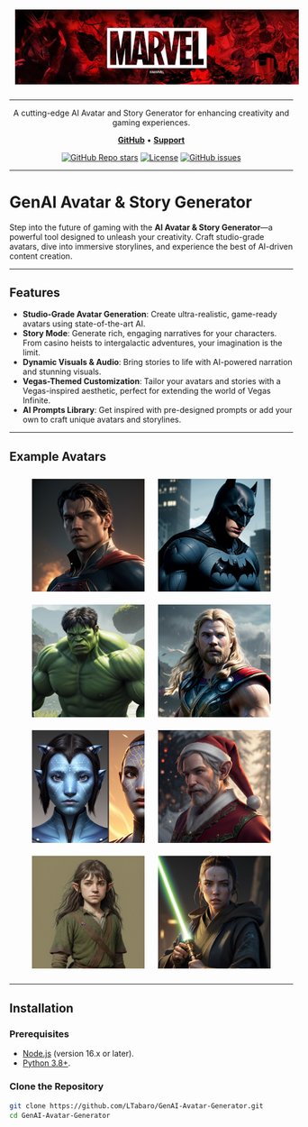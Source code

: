 <img src="https://raw.githubusercontent.com/LTabaro/GenAI-Avatar-Generator/main/src/assets/MARVEL_Banner_.jpg" alt="Marvel Banner" style="width:1000px; height:auto; margin:10px;" />

***

<p align="center">A cutting-edge AI Avatar and Story Generator for enhancing creativity and gaming experiences.</p>

<p align="center">
    <a href="https://github.com/LTabaro/GenAI-Avatar-Generator"><b>GitHub</b></a> •
    <a href="mailto:support@example.com"><b>Support</b></a>
</p>

<div align="center">

[![GitHub Repo stars](https://img.shields.io/github/stars/LTabaro/GenAI-Avatar-Generator?style=flat-square&color=%230059CD)](https://github.com/LTabaro/GenAI-Avatar-Generator)
[![License](https://img.shields.io/github/license/LTabaro/GenAI-Avatar-Generator?style=flat-square&color=%230059CD)](https://github.com/LTabaro/GenAI-Avatar-Generator/blob/main/LICENSE)
[![GitHub issues](https://img.shields.io/github/issues/LTabaro/GenAI-Avatar-Generator?style=flat-square&color=%230059CD)](https://github.com/LTabaro/GenAI-Avatar-Generator/issues)

</div>

***

# GenAI Avatar & Story Generator

Step into the future of gaming with the **AI Avatar & Story Generator**—a powerful tool designed to unleash your creativity. Craft studio-grade avatars, dive into immersive storylines, and experience the best of AI-driven content creation.

---

## Features
* **Studio-Grade Avatar Generation**: Create ultra-realistic, game-ready avatars using state-of-the-art AI. 
* **Story Mode**: Generate rich, engaging narratives for your characters. From casino heists to intergalactic adventures, your imagination is the limit.
* **Dynamic Visuals & Audio**: Bring stories to life with AI-powered narration and stunning visuals.
* **Vegas-Themed Customization**: Tailor your avatars and stories with a Vegas-inspired aesthetic, perfect for extending the world of Vegas Infinite.
* **AI Prompts Library**: Get inspired with pre-designed prompts or add your own to craft unique avatars and storylines.



---

## Example Avatars
<div align="center">
  <img src="https://raw.githubusercontent.com/LTabaro/GenAI-Avatar-Generator/main/src/assets/Hero.png" alt="Superhero Avatar" style="width:200px; height:auto; margin:10px;" />
  <img src="https://raw.githubusercontent.com/LTabaro/GenAI-Avatar-Generator/main/src/assets/batman.png" alt="Batman Avatar" style="width:200px; height:auto; margin:10px;" />
  <img src="https://raw.githubusercontent.com/LTabaro/GenAI-Avatar-Generator/main/src/assets/hulk.png" alt="Hulk Avatar" style="width:200px; height:auto; margin:10px;" />
  <img src="https://raw.githubusercontent.com/LTabaro/GenAI-Avatar-Generator/main/src/assets/thor.png" alt="Thor" style="width:200px; height:auto; margin:10px;" />

</div>

<div align="center">
  <img src="https://raw.githubusercontent.com/LTabaro/GenAI-Avatar-Generator/main/src/assets/ai-avatar-5.png" alt="AI Avatar" style="width:200px; height:auto; margin:10px;" />
  <img src="https://raw.githubusercontent.com/LTabaro/GenAI-Avatar-Generator/main/src/assets/Elf.png" alt="Elf Avatar" style="width:200px; height:auto; margin:10px;" />
  <img src="https://raw.githubusercontent.com/LTabaro/GenAI-Avatar-Generator/main/src/assets/Hobbit.png" alt="Hobbit Avatar" style="width:200px; height:auto; margin:10px;" />
  <img src="https://raw.githubusercontent.com/LTabaro/GenAI-Avatar-Generator/main/src/assets/Jedi.png" alt="Jedi" style="width:200px; height:auto; margin:10px;" />
</div>

---

## Installation

### Prerequisites
- [Node.js](https://nodejs.org/) (version 16.x or later).
- [Python 3.8+](https://www.python.org/).

### Clone the Repository
```bash
git clone https://github.com/LTabaro/GenAI-Avatar-Generator.git
cd GenAI-Avatar-Generator
